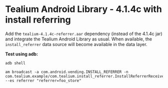 Tealium Android Library - 4.1.4c with install referring
=====================================

Add the ```tealium-4.1.4c-referrer.aar``` dependency (instead of the 4.1.4c jar) and integrate the Tealium Android Library as usual. When available, the ```install_referrer``` data source will become available in the data layer. 

**Test using adb:**

```
adb shell

am broadcast -a com.android.vending.INSTALL_REFERRER -n com.tealium.example/com.tealium.install_referrer.InstallReferrerReceiver --es referrer "referrer=foo_store"
```